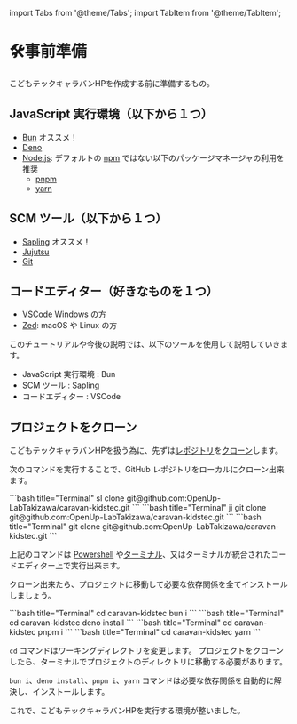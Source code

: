 import Tabs from '@theme/Tabs';
import TabItem from '@theme/TabItem';

# 🛠️事前準備

こどもテックキャラバンHPを作成する前に準備するもの。

## JavaScript 実行環境（以下から１つ）

- [Bun](https://bun.sh/docs/installation) オススメ！
- [Deno](https://deno.com/)
- [Node.js](https://nodejs.org/en/download/): デフォルトの [npm](https://www.npmjs.com/) ではない以下のパッケージマネージャの利用を推奨
  - [pnpm](https://pnpm.io/ja/installation)
  - [yarn](https://yarnpkg.com/)

## SCM ツール（以下から１つ）

- [Sapling](https://sapling-scm.com/docs/introduction/installation) オススメ！
- [Jujutsu](https://jj-vcs.github.io/jj/latest/install-and-setup/)
- [Git](https://git-scm.com/downloads)

## コードエディター（好きなものを１つ）

- [VSCode](https://code.visualstudio.com/) Windows の方
- [Zed](https://zed.dev/): macOS や Linux の方

このチュートリアルや今後の説明では、以下のツールを使用して説明していきます。

- JavaScript 実行環境 : Bun
- SCM ツール : Sapling
- コードエディター : VSCode

## プロジェクトをクローン

こどもテックキャラバンHPを扱う為に、先ずは[レポジトリ](https://github.com/OpenUp-LabTakizawa/caravan-kidstec)を[クローン](https://zenn.dev/gachigachi/articles/329952348817d7)します。

次のコマンドを実行することで、GitHub レポジトリをローカルにクローン出来ます。

<Tabs>
  <TabItem value="sapling" label="Sapling" default>
    ```bash title="Terminal"
    sl clone git@github.com:OpenUp-LabTakizawa/caravan-kidstec.git
    ```
  </TabItem>
  <TabItem value="jujutsu" label="Jujutsu">
    ```bash title="Terminal"
    jj git clone git@github.com:OpenUp-LabTakizawa/caravan-kidstec.git
    ```
  </TabItem>
  <TabItem value="git" label="Git">
    ```bash title="Terminal"
    git clone git@github.com:OpenUp-LabTakizawa/caravan-kidstec.git
    ```
  </TabItem>
</Tabs>

上記のコマンドは [Powershell](https://learn.microsoft.com/ja-jp/powershell/scripting/overview) や[ターミナル](https://learn.microsoft.com/ja-jp/windows/terminal/)、又はターミナルが統合されたコードエディター上で実行出来ます。

クローン出来たら、プロジェクトに移動して必要な依存関係を全てインストールしましょう。

<Tabs>
  <TabItem value="bun" label="Bun" default>
    ```bash title="Terminal"
    cd caravan-kidstec
    bun i
    ```
  </TabItem>
  <TabItem value="deno" label="Deno">
    ```bash title="Terminal"
    cd caravan-kidstec
    deno install
    ```
  </TabItem>
  <TabItem value="pnpm" label="pnpm">
    ```bash title="Terminal"
    cd caravan-kidstec
    pnpm i
    ```
  </TabItem>
  <TabItem value="yarn" label="yarn">
    ```bash title="Terminal"
    cd caravan-kidstec
    yarn
    ```
  </TabItem>
</Tabs>

`cd` コマンドはワーキングディレクトリを変更します。 プロジェクトをクローンしたら、ターミナルでプロジェクトのディレクトリに移動する必要があります。

`bun i`、`deno install`、`pnpm i`、`yarn` コマンドは必要な依存関係を自動的に解決し、インストールします。

これで、こどもテックキャラバンHPを実行する環境が整いました。
